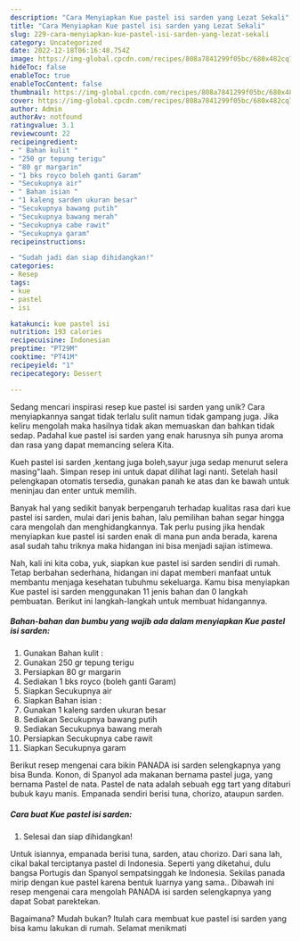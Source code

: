 ```yaml
---
description: "Cara Menyiapkan Kue pastel isi sarden yang Lezat Sekali"
title: "Cara Menyiapkan Kue pastel isi sarden yang Lezat Sekali"
slug: 229-cara-menyiapkan-kue-pastel-isi-sarden-yang-lezat-sekali
category: Uncategorized
date: 2022-12-18T06:16:48.754Z
image: https://img-global.cpcdn.com/recipes/808a7841299f05bc/680x482cq70/kue-pastel-isi-sarden-foto-resep-utama.jpg
hideToc: false
enableToc: true
enableTocContent: false
thumbnail: https://img-global.cpcdn.com/recipes/808a7841299f05bc/680x482cq70/kue-pastel-isi-sarden-foto-resep-utama.jpg
cover: https://img-global.cpcdn.com/recipes/808a7841299f05bc/680x482cq70/kue-pastel-isi-sarden-foto-resep-utama.jpg
author: Admin
authorAv: notfound
ratingvalue: 3.1
reviewcount: 22
recipeingredient:
- " Bahan kulit "
- "250 gr tepung terigu"
- "80 gr margarin"
- "1 bks royco boleh ganti Garam"
- "Secukupnya air"
- " Bahan isian "
- "1 kaleng sarden ukuran besar"
- "Secukupnya bawang putih"
- "Secukupnya bawang merah"
- "Secukupnya cabe rawit"
- "Secukupnya garam"
recipeinstructions:

- "Sudah jadi dan siap dihidangkan!"
categories:
- Resep
tags:
- kue
- pastel
- isi

katakunci: kue pastel isi 
nutrition: 193 calories
recipecuisine: Indonesian
preptime: "PT29M"
cooktime: "PT41M"
recipeyield: "1"
recipecategory: Dessert

---
```





Sedang mencari inspirasi resep kue pastel isi sarden yang unik? Cara menyiapkannya sangat tidak terlalu sulit namun tidak gampang juga. Jika keliru mengolah maka hasilnya tidak akan memuaskan dan bahkan tidak sedap. Padahal kue pastel isi sarden yang enak harusnya sih punya aroma dan rasa yang dapat memancing selera Kita.





Kueh pastel isi sarden ,kentang juga boleh,sayur juga sedap menurut selera masing&#34;laah. Simpan resep ini untuk dapat dilihat lagi nanti. Setelah hasil pelengkapan otomatis tersedia, gunakan panah ke atas dan ke bawah untuk meninjau dan enter untuk memilih.

Banyak hal yang sedikit banyak berpengaruh terhadap kualitas rasa dari kue pastel isi sarden, mulai dari jenis bahan, lalu pemilihan bahan segar hingga cara mengolah dan menghidangkannya. Tak perlu pusing jika hendak menyiapkan kue pastel isi sarden enak di mana pun anda berada, karena asal sudah tahu triknya maka hidangan ini bisa menjadi sajian istimewa.






Nah, kali ini kita coba, yuk, siapkan kue pastel isi sarden sendiri di rumah. Tetap berbahan sederhana, hidangan ini dapat memberi manfaat untuk membantu menjaga kesehatan tubuhmu sekeluarga. Kamu bisa menyiapkan Kue pastel isi sarden menggunakan 11 jenis bahan dan 0 langkah pembuatan. Berikut ini langkah-langkah untuk membuat hidangannya.

<!--inarticleads1-->

##### Bahan-bahan dan bumbu yang wajib ada dalam menyiapkan Kue pastel isi sarden:

1. Gunakan  Bahan kulit :
1. Gunakan 250 gr tepung terigu
1. Persiapkan 80 gr margarin
1. Sediakan 1 bks royco (boleh ganti Garam)
1. Siapkan Secukupnya air
1. Siapkan  Bahan isian :
1. Gunakan 1 kaleng sarden ukuran besar
1. Sediakan Secukupnya bawang putih
1. Sediakan Secukupnya bawang merah
1. Persiapkan Secukupnya cabe rawit
1. Siapkan Secukupnya garam


Berikut resep mengenai cara bikin PANADA isi sarden selengkapnya yang bisa Bunda. Konon, di Spanyol ada makanan bernama pastel juga, yang bernama Pastel de nata. Pastel de nata adalah sebuah egg tart yang ditaburi bubuk kayu manis. Empanada sendiri berisi tuna, chorizo, ataupun sarden. 

<!--inarticleads2-->

##### Cara buat Kue pastel isi sarden:


1. Selesai dan siap dihidangkan!

Untuk isiannya, empanada berisi tuna, sarden, atau chorizo. Dari sana lah, cikal bakal terciptanya pastel di Indonesia. Seperti yang diketahui, dulu bangsa Portugis dan Spanyol sempatsinggah ke Indonesia. Sekilas panada mirip dengan kue pastel karena bentuk luarnya yang sama.. Dibawah ini resep mengenai cara mengolah PANADA isi sarden selengkapnya yang dapat Sobat parektekan. 

Bagaimana? Mudah bukan? Itulah cara membuat kue pastel isi sarden yang bisa kamu lakukan di rumah. Selamat menikmati
